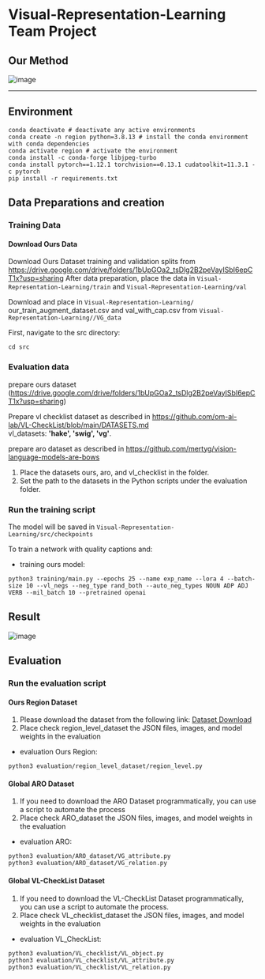 # Visual-Representation-Learning Team Project
## Our Method
![image](https://github.com/user-attachments/assets/bfb882ee-b454-4c83-a938-6fedbca41cdd)

_______________________________
## Environment
```shell script
conda deactivate # deactivate any active environments
conda create -n region python=3.8.13 # install the conda environment with conda dependencies
conda activate region # activate the environment
conda install -c conda-forge libjpeg-turbo
conda install pytorch==1.12.1 torchvision==0.13.1 cudatoolkit=11.3.1 -c pytorch
pip install -r requirements.txt
```

## Data Preparations and creation 
### Training Data
#### Download Ours Data
Download Ours Dataset training and validation splits from https://drive.google.com/drive/folders/1bUpGOa2_tsDlg2B2peVayISbI6epCT1x?usp=sharing
After data preparation, place the data in `Visual-Representation-Learning/train` and `Visual-Representation-Learning/val`  

Download and place in `Visual-Representation-Learning/` our_train_augment_dataset.csv and val_with_cap.csv from `Visual-Representation-Learning//VG_data`

First, navigate to the src directory:
```shell script
cd src
```

### Evaluation data
prepare ours dataset (https://drive.google.com/drive/folders/1bUpGOa2_tsDlg2B2peVayISbI6epCT1x?usp=sharing)

Prepare vl checklist dataset as described in https://github.com/om-ai-lab/VL-CheckList/blob/main/DATASETS.md  
vl_datasets: **'hake', 'swig', 'vg'**. 

prepare aro dataset as described in https://github.com/mertyg/vision-language-models-are-bows

1. Place the datasets ours, aro, and vl_checklist in the folder.
2. Set the path to the datasets in the Python scripts under the evaluation folder.

### Run the training script

The model will be saved in `Visual-Representation-Learning/src/checkpoints`

To train a network with quality captions and:
* training ours model:
```shell script
python3 training/main.py --epochs 25 --name exp_name --lora 4 --batch-size 10 --vl_negs --neg_type rand_both --auto_neg_types NOUN ADP ADJ VERB --mil_batch 10 --pretrained openai
```
## Result
![image](https://github.com/user-attachments/assets/13f87f3a-0e19-4127-a04f-dc67418b9413)

## Evaluation
### Run the evaluation script
#### Ours Region Dataset
1. Please download the dataset from the following link:
[Dataset Download](https://drive.google.com/drive/folders/1bUpGOa2_tsDlg2B2peVayISbI6epCT1x?usp=sharing)
2. Place check region_level_dataset the JSON files, images, and model weights in the evaluation
* evaluation Ours Region:
```shell script
python3 evaluation/region_level_dataset/region_level.py
```
#### Global ARO Dataset
1. If you need to download the ARO Dataset programmatically, you can use a script to automate the process
2. Place check ARO_dataset the JSON files, images, and model weights in the evaluation
* evaluation ARO:
```shell script
python3 evaluation/ARO_dataset/VG_attribute.py
python3 evaluation/ARO_dataset/VG_relation.py
```
#### Global VL-CheckList Dataset
1. If you need to download the VL-CheckList Dataset programmatically, you can use a script to automate the process.
2. Place check VL_checklist_dataset the JSON files, images, and model weights in the evaluation
* evaluation VL_CheckList:
```shell script
python3 evaluation/VL_checklist/VL_object.py
python3 evaluation/VL_checklist/VL_attribute.py
python3 evaluation/VL_checklist/VL_relation.py
```
